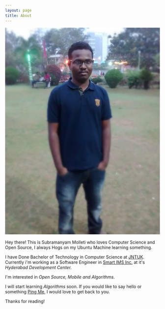 ```yaml
---
layout: page
title: About
---
```


![It's me at Shilparamam, Hyderabad](/assets/subramanyammolleti.jpg)

<p class="message">
  Hey there! This is Subramanyam Molleti who loves Computer Science and 
  Open Source, I always Hogs on my Ubuntu Machine learning something.
</p>

I have Done Bachelor of Technology in Computer Science at [JNTUK](http://www.jntuk.edu.in/). Currently i'm working as a Software Engineer in [Smart IMS Inc.](http://www.smartims.com/) at it's *Hyderabad Development Center.* 

I'm interested in *Open Source, Mobile and Algorithms.*

I will start learning *Algorithms* soon. If you would like to say hello or something [Ping Me](https://twitter.com/_MSubramanyam), I would love to get back to you.

Thanks for reading!
